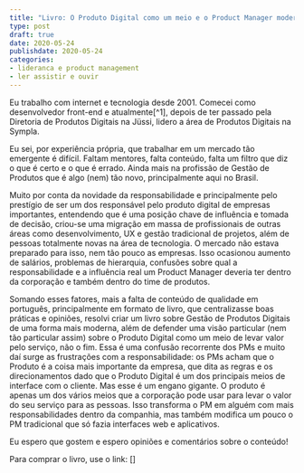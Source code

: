 ```yaml
---
title: "Livro: O Produto Digital como um meio e o Product Manager moderno"
type: post
draft: true
date: 2020-05-24
publishdate: 2020-05-24
categories:
- lideranca e product management
- ler assistir e ouvir
---
```


Eu trabalho com internet e tecnologia desde 2001. Comecei como desenvolvedor front-end e atualmente[^1], depois de ter passado pela Diretoria de Produtos Digitais na Jüssi, lidero a área de Produtos Digitais na Sympla.

Eu sei, por experiência própria, que trabalhar em um mercado tão emergente é difícil. Faltam mentores, falta conteúdo, falta um filtro que diz o que é certo e o que é errado. Ainda mais na profissão de Gestão de Produtos que é algo (nem) tão novo, principalmente aqui no Brasil.

Muito por conta da novidade da responsabilidade e principalmente pelo prestígio de ser um dos responsável pelo produto digital de empresas importantes, entendendo que é uma posição chave de influência e tomada de decisão, criou-se uma migração em massa de profissionais de outras áreas como desenvolvimento, UX e gestão tradicional de projetos, além de pessoas totalmente novas na área de tecnologia. O mercado não estava preparado para isso, nem tão pouco as empresas. Isso ocasionou aumento de salários, problemas de hierarquia, confusões sobre qual a responsabilidade e a influência real um Product Manager deveria ter dentro da corporação e também dentro do time de produtos.

Somando esses fatores, mais a falta de conteúdo de qualidade em português, principalmente em formato de livro, que centralizasse boas práticas e opiniões, resolvi criar um livro sobre Gestão de Produtos Digitais de uma forma mais moderna, além de defender uma visão particular (nem tão particular assim) sobre o Produto Digital como um meio de levar valor pelo serviço, não o fim. Essa é uma confusão recorrente dos PMs e muito daí surge as frustrações com a responsabilidade: os PMs acham que o Produto é a coisa mais importante da empresa, que dita as regras e os direcionamentos dado que o Produto Digital é um dos principais meios de interface com o cliente. Mas esse é um engano gigante. O produto é apenas um dos vários meios que a corporação pode usar para levar o valor do seu serviço para as pessoas. Isso transforma o PM em alguém com mais responsabilidades dentro da companhia, mas também modifica um pouco o PM tradicional que só fazia interfaces web e aplicativos.

Eu espero que gostem e espero opiniões e comentários sobre o conteúdo!

Para comprar o livro, use o link: []

